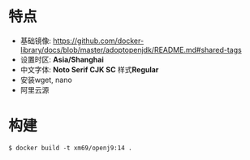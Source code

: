 # 特点

* 基础镜像: https://github.com/docker-library/docs/blob/master/adoptopenjdk/README.md#shared-tags
* 设置时区: **Asia/Shanghai**
* 中文字体: **Noto Serif CJK SC** 样式**Regular**
* 安装wget, nano
* 阿里云源

# 构建

```
$ docker build -t xm69/openj9:14 .
```

